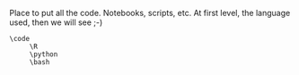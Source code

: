 Place to put all the code. Notebooks, scripts, etc. At first level, the language used, then we will see ;-)
```
\code
     \R
     \python
     \bash
     
``` 
